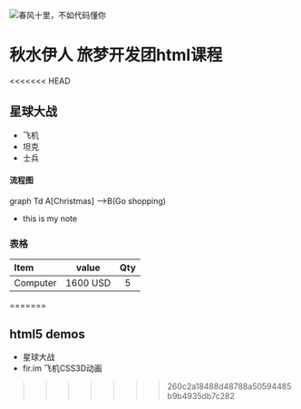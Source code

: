 ![春风十里，不如代码懂你](https://timgsa.baidu.com/timg?image&quality=80&size=b9999_10000&sec=1509596266846&di=127391a8dc305f4691e2c2d6c65a5078&imgtype=0&src=http%3A%2F%2Fuploads.xuexila.com%2Fallimg%2F1708%2F1105-1FPG00413.jpg)
# 秋水伊人 旅梦开发团html课程
<<<<<<< HEAD
## 星球大战
- 飞机
- 坦克
- 士兵
#### 流程图
graph Td
    A[Christmas] -->B(Go shopping)
* this is my note
### 表格
| Item    |   value | Qty |
| :------ | ------- | :-: |
| Computer| 1600 USD|  5  |
=======
## html5 demos
 - 星球大战
 - fir.im 飞机CSS3D动画
 
>>>>>>> 260c2a18488d48788a50594485b9b4935db7c282
